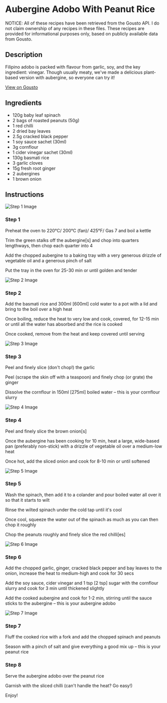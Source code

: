 # Aubergine Adobo With Peanut Rice

NOTICE: All of these recipes have been retrieved from the Gousto API. I do not claim ownership of any recipes in these files. These recipes are provided for informational purposes only, based on publicly available data from Gousto.

## Description

Filipino adobo is packed with flavour from garlic, soy, and the key ingredient: vinegar. Though usually meaty, we've made a delicious plant-based version with aubergine, so everyone can try it!

[View on Gousto](https://www.gousto.co.uk/recipes/cookbook/aubergine-adobo-with-peanut-rice)

## Ingredients

- 120g baby leaf spinach
- 2 bags of roasted peanuts (50g)
- 1 red chilli
- 2 dried bay leaves
- 2.5g cracked black pepper
- 1 soy sauce sachet (30ml)
- 3g cornflour
- 1 cider vinegar sachet (30ml)
- 130g basmati rice
- 3 garlic cloves
- 15g fresh root ginger
- 2 aubergines
- 1 brown onion

## Instructions

![Step 1 Image](https://production-media.gousto.co.uk/cms/recipe-step-image/step-1-1581673425133-x200.jpg)

### Step 1

Preheat the oven to 220°C/ 200°C (fan)/ 425°F/ Gas 7 and boil a kettle

Trim the green stalks off the aubergine<span class="text-danger">[s]</span> and chop into quarters lengthways, then chop each quarter into 4

Add the chopped aubergine to a baking tray with a very generous drizzle of vegetable oil and a generous pinch of salt

Put the tray in the oven for 25-30 min or until golden and tender

![Step 2 Image](https://production-media.gousto.co.uk/cms/recipe-step-image/step-2-1581673435380-x200.jpg)

### Step 2

Add the basmati rice and 300ml<span class="text-danger"> [600ml]</span> cold water to a pot with a lid and bring to the boil over a high heat

Once boiling, reduce the heat to very low and cook, covered, for 12-15 min or until all the water has absorbed and the rice is cooked

Once cooked, remove from the heat and keep covered until serving

![Step 3 Image](https://production-media.gousto.co.uk/cms/recipe-step-image/step-3-1581673440905-x200.jpg)

### Step 3

Peel and finely slice (don't chop!) the garlic

Peel (scrape the skin off with a teaspoon) and finely chop (or grate) the ginger

Dissolve the cornflour in 150ml <span class="text-danger">[275ml]</span> boiled water – this is your cornflour slurry

![Step 4 Image](https://production-media.gousto.co.uk/cms/recipe-step-image/step-4-1581673445017-x200.jpg)

### Step 4

Peel and finely slice the brown onion<span class="text-danger">[s]</span>

Once the aubergine has been cooking for 10 min, heat a large, wide-based pan (preferably non-stick) with a drizzle of vegetable oil over a medium-low heat

Once hot, add the sliced onion and cook for 8-10 min or until softened

![Step 5 Image](https://production-media.gousto.co.uk/cms/recipe-step-image/step-5-1581673449691-x200.jpg)

### Step 5

Wash the spinach, then add it to a colander and pour boiled water all over it so that it starts to wilt

Rinse the wilted spinach under the cold tap until it's cool

Once cool, squeeze the water out of the spinach as much as you can then chop it roughly

Chop the peanuts roughly and finely slice the red chilli<span class="text-danger">[es]</span>

![Step 6 Image](https://production-media.gousto.co.uk/cms/recipe-step-image/step-6-1581673453906-x200.jpg)

### Step 6

Add the chopped garlic, ginger, cracked black pepper and bay leaves to the onion, increase the heat to medium-high and cook for 30 secs

Add the soy sauce, cider vinegar and 1 tsp <span class="text-danger">[2 tsp]</span> sugar with the cornflour slurry and cook for 3 min until thickened slightly

Add the cooked aubergine and cook for 1-2 min, stirring until the sauce sticks to the aubergine – this is your aubergine adobo

![Step 7 Image](https://production-media.gousto.co.uk/cms/recipe-step-image/step-7-1581673459050-x200.jpg)

### Step 7

Fluff the cooked rice with a fork and add the chopped spinach and peanuts

Season with a pinch of salt and give everything a good mix up – this is your peanut rice

### Step 8

Serve the aubergine adobo over the peanut rice

Garnish with the sliced chilli (can't handle the heat? Go easy!)

Enjoy!

